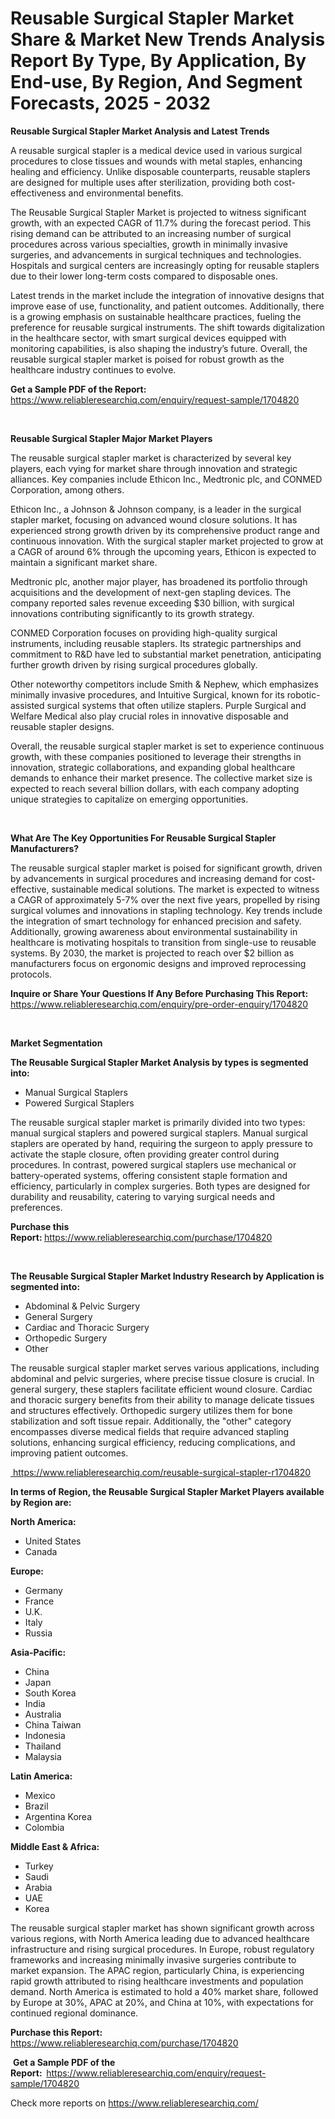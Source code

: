 <p><h1>Reusable Surgical Stapler Market Share & Market New Trends Analysis Report By Type, By Application, By End-use, By Region, And Segment Forecasts, 2025 - 2032</h1></p><p><strong>Reusable Surgical Stapler Market Analysis and Latest Trends</strong></p>
<p><p>A reusable surgical stapler is a medical device used in various surgical procedures to close tissues and wounds with metal staples, enhancing healing and efficiency. Unlike disposable counterparts, reusable staplers are designed for multiple uses after sterilization, providing both cost-effectiveness and environmental benefits.</p><p>The Reusable Surgical Stapler Market is projected to witness significant growth, with an expected CAGR of 11.7% during the forecast period. This rising demand can be attributed to an increasing number of surgical procedures across various specialties, growth in minimally invasive surgeries, and advancements in surgical techniques and technologies. Hospitals and surgical centers are increasingly opting for reusable staplers due to their lower long-term costs compared to disposable ones.</p><p>Latest trends in the market include the integration of innovative designs that improve ease of use, functionality, and patient outcomes. Additionally, there is a growing emphasis on sustainable healthcare practices, fueling the preference for reusable surgical instruments. The shift towards digitalization in the healthcare sector, with smart surgical devices equipped with monitoring capabilities, is also shaping the industry’s future. Overall, the reusable surgical stapler market is poised for robust growth as the healthcare industry continues to evolve.</p></p>
<p><strong>Get a Sample PDF of the Report:&nbsp;</strong> <a href="https://www.reliableresearchiq.com/enquiry/request-sample/1704820?utm_campaign=1720&utm_medium=2&utm_source=Github&utm_content=ia&utm_term=09012025&utm_id=reusable-surgical-stapler">https://www.reliableresearchiq.com/enquiry/request-sample/1704820</a></p>
<p>&nbsp;</p>
<p><strong>Reusable Surgical Stapler Major Market Players</strong></p>
<p><p>The reusable surgical stapler market is characterized by several key players, each vying for market share through innovation and strategic alliances. Key companies include Ethicon Inc., Medtronic plc, and CONMED Corporation, among others.</p><p>Ethicon Inc., a Johnson & Johnson company, is a leader in the surgical stapler market, focusing on advanced wound closure solutions. It has experienced strong growth driven by its comprehensive product range and continuous innovation. With the surgical stapler market projected to grow at a CAGR of around 6% through the upcoming years, Ethicon is expected to maintain a significant market share.</p><p>Medtronic plc, another major player, has broadened its portfolio through acquisitions and the development of next-gen stapling devices. The company reported sales revenue exceeding $30 billion, with surgical innovations contributing significantly to its growth strategy.</p><p>CONMED Corporation focuses on providing high-quality surgical instruments, including reusable staplers. Its strategic partnerships and commitment to R&D have led to substantial market penetration, anticipating further growth driven by rising surgical procedures globally.</p><p>Other noteworthy competitors include Smith & Nephew, which emphasizes minimally invasive procedures, and Intuitive Surgical, known for its robotic-assisted surgical systems that often utilize staplers. Purple Surgical and Welfare Medical also play crucial roles in innovative disposable and reusable stapler designs.</p><p>Overall, the reusable surgical stapler market is set to experience continuous growth, with these companies positioned to leverage their strengths in innovation, strategic collaborations, and expanding global healthcare demands to enhance their market presence. The collective market size is expected to reach several billion dollars, with each company adopting unique strategies to capitalize on emerging opportunities.</p></p>
<p>&nbsp;</p>
<p><strong>What Are The Key Opportunities For Reusable Surgical Stapler Manufacturers?</strong></p>
<p><p>The reusable surgical stapler market is poised for significant growth, driven by advancements in surgical procedures and increasing demand for cost-effective, sustainable medical solutions. The market is expected to witness a CAGR of approximately 5-7% over the next five years, propelled by rising surgical volumes and innovations in stapling technology. Key trends include the integration of smart technology for enhanced precision and safety. Additionally, growing awareness about environmental sustainability in healthcare is motivating hospitals to transition from single-use to reusable systems. By 2030, the market is projected to reach over $2 billion as manufacturers focus on ergonomic designs and improved reprocessing protocols.</p></p>
<p><strong>Inquire or Share Your Questions If Any Before Purchasing This Report:</strong> <a href="https://www.reliableresearchiq.com/enquiry/pre-order-enquiry/1704820?utm_campaign=1720&utm_medium=2&utm_source=Github&utm_content=ia&utm_term=09012025&utm_id=reusable-surgical-stapler">https://www.reliableresearchiq.com/enquiry/pre-order-enquiry/1704820</a></p>
<p>&nbsp;</p>
<p><strong>Market Segmentation</strong></p>
<p><strong>The Reusable Surgical Stapler Market Analysis by types is segmented into:</strong></p>
<p><ul><li>Manual Surgical Staplers</li><li>Powered Surgical Staplers</li></ul></p>
<p><p>The reusable surgical stapler market is primarily divided into two types: manual surgical staplers and powered surgical staplers. Manual surgical staplers are operated by hand, requiring the surgeon to apply pressure to activate the staple closure, often providing greater control during procedures. In contrast, powered surgical staplers use mechanical or battery-operated systems, offering consistent staple formation and efficiency, particularly in complex surgeries. Both types are designed for durability and reusability, catering to varying surgical needs and preferences.</p></p>
<p><strong>Purchase this Report:&nbsp;</strong><a href="https://www.reliableresearchiq.com/purchase/1704820?utm_campaign=1720&utm_medium=2&utm_source=Github&utm_content=ia&utm_term=09012025&utm_id=reusable-surgical-stapler">https://www.reliableresearchiq.com/purchase/1704820</a></p>
<p>&nbsp;</p>
<p><strong>The Reusable Surgical Stapler Market Industry Research by Application is segmented into:</strong></p>
<p><ul><li>Abdominal & Pelvic Surgery</li><li>General Surgery</li><li>Cardiac and Thoracic Surgery</li><li>Orthopedic Surgery</li><li>Other</li></ul></p>
<p><p>The reusable surgical stapler market serves various applications, including abdominal and pelvic surgeries, where precise tissue closure is crucial. In general surgery, these staplers facilitate efficient wound closure. Cardiac and thoracic surgery benefits from their ability to manage delicate tissues and structures effectively. Orthopedic surgery utilizes them for bone stabilization and soft tissue repair. Additionally, the "other" category encompasses diverse medical fields that require advanced stapling solutions, enhancing surgical efficiency, reducing complications, and improving patient outcomes.</p></p>
<p><a href="https://www.reliableresearchiq.com/reusable-surgical-stapler-r1704820?utm_campaign=1720&utm_medium=2&utm_source=Github&utm_content=ia&utm_term=09012025&utm_id=reusable-surgical-stapler">&nbsp;https://www.reliableresearchiq.com/reusable-surgical-stapler-r1704820</a></p>
<p><strong>In terms of Region, the Reusable Surgical Stapler Market Players available by Region are:</strong></p>
<p>
    <p> <strong> North America: </strong>
        <ul>
            <li>United States</li>
            <li>Canada</li>
        </ul>
        </p> 
    <p> <strong> Europe: </strong>
        <ul>
            <li>Germany</li>
            <li>France</li>
            <li>U.K.</li>
            <li>Italy</li>
            <li>Russia</li>
        </ul>
        </p> 
    <p> <strong> Asia-Pacific: </strong>
        <ul>
            <li>China</li>
            <li>Japan</li>
            <li>South Korea</li>
            <li>India</li>
            <li>Australia</li>
            <li>China Taiwan</li>
            <li>Indonesia</li>
            <li>Thailand</li>
            <li>Malaysia</li>
        </ul>
        </p> 
    <p> <strong> Latin America: </strong>
        <ul>
            <li>Mexico</li>
            <li>Brazil</li>
            <li>Argentina Korea</li>
            <li>Colombia</li>
        </ul>
        </p> 
    <p> <strong> Middle East & Africa: </strong>
        <ul>
            <li>Turkey</li>
            <li>Saudi</li>
            <li>Arabia</li>
            <li>UAE</li>
            <li>Korea</li>
        </ul>
    </p>
    </p>
<p><p>The reusable surgical stapler market has shown significant growth across various regions, with North America leading due to advanced healthcare infrastructure and rising surgical procedures. In Europe, robust regulatory frameworks and increasing minimally invasive surgeries contribute to market expansion. The APAC region, particularly China, is experiencing rapid growth attributed to rising healthcare investments and population demand. North America is estimated to hold a 40% market share, followed by Europe at 30%, APAC at 20%, and China at 10%, with expectations for continued regional dominance.</p></p>
<p><strong>Purchase this Report: </strong><a href="https://www.reliableresearchiq.com/purchase/1704820?utm_campaign=1720&utm_medium=2&utm_source=Github&utm_content=ia&utm_term=09012025&utm_id=reusable-surgical-stapler">https://www.reliableresearchiq.com/purchase/1704820</a></p>
<p>&nbsp;<strong>Get a Sample PDF of the Report:&nbsp;&nbsp;</strong><a href="https://www.reliableresearchiq.com/enquiry/request-sample/1704820?utm_campaign=1720&utm_medium=2&utm_source=Github&utm_content=ia&utm_term=09012025&utm_id=reusable-surgical-stapler">https://www.reliableresearchiq.com/enquiry/request-sample/1704820</a></p>
<p><strong></strong></p>
<p>Check more reports on <a href="https://www.reliableresearchiq.com/?utm_campaign=1720&utm_medium=2&utm_source=Github&utm_content=ia&utm_term=09012025&utm_id=reusable-surgical-stapler">https://www.reliableresearchiq.com/</a></p>